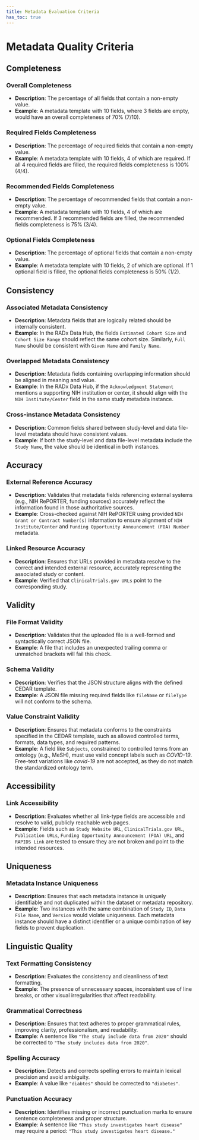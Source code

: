 ```yaml
---
title: Metadata Evaluation Criteria
has_toc: true
---
```


# Metadata Quality Criteria

## Completeness

### Overall Completeness
- **Description**: The percentage of all fields that contain a non-empty value.
- **Example**: A metadata template with 10 fields, where 3 fields are empty, would have an overall completeness of 70% (7/10).

### Required Fields Completeness
- **Description**: The percentage of required fields that contain a non-empty value.
- **Example**: A metadata template with 10 fields, 4 of which are required. If all 4 required fields are filled, the required fields completeness is 100% (4/4).

### Recommended Fields Completeness
- **Description**: The percentage of recommended fields that contain a non-empty value.
- **Example**: A metadata template with 10 fields, 4 of which are recommended. If 3 recommended fields are filled, the recommended fields completeness is 75% (3/4).

### Optional Fields Completeness
- **Description**: The percentage of optional fields that contain a non-empty value.
- **Example**: A metadata template with 10 fields, 2 of which are optional. If 1 optional field is filled, the optional fields completeness is 50% (1/2).

## Consistency

### Associated Metadata Consistency
- **Description**: Metadata fields that are logically related should be internally consistent.
- **Example**: In the RADx Data Hub, the fields `Estimated Cohort Size` and `Cohort Size Range` should reflect the same cohort size. Similarly, `Full Name` should be consistent with `Given Name` and `Family Name`.

### Overlapped Metadata Consistency
- **Description**: Metadata fields containing overlapping information should be aligned in meaning and value.
- **Example**: In the RADx Data Hub, if the `Acknowledgment Statement` mentions a supporting NIH institution or center, it should align with the `NIH Institute/Center` field in the same study metadata instance.

### Cross-instance Metadata Consistency
- **Description**: Common fields shared between study-level and data file-level metadata should have consistent values.
- **Example**: If both the study-level and data file-level metadata include the `Study Name`, the value should be identical in both instances.

## Accuracy

### External Reference Accuracy
- **Description**: Validates that metadata fields referencing external systems (e.g., NIH RePORTER, funding sources) accurately reflect the information found in those authoritative sources.
- **Example**: Cross-checked against NIH RePORTER using provided `NIH Grant or Contract Number(s)` information to ensure alignment of `NIH Institute/Center` and `Funding Opportunity Announcement (FOA) Number` metadata.

### Linked Resource Accuracy
- **Description**: Ensures that URLs provided in metadata resolve to the correct and intended external resource, accurately representing the associated study or content.
- **Example**: Verified that `ClinicalTrials.gov URLs` point to the corresponding study.

## Validity

### File Format Validity
- **Description**: Validates that the uploaded file is a well-formed and syntactically correct JSON file.
- **Example**: A file that includes an unexpected trailing comma or unmatched brackets will fail this check.

### Schema Validity
- **Description**: Verifies that the JSON structure aligns with the defined CEDAR template.
- **Example**: A JSON file missing required fields like `fileName` or `fileType` will not conform to the schema.

### Value Constraint Validity
- **Description**: Ensures that metadata conforms to the constraints specified in the CEDAR template, such as allowed controlled terms, formats, data types, and required patterns.
- **Example**: A field like `Subjects`, constrained to controlled terms from an ontology (e.g., MeSH), must use valid concept labels such as *COVID-19*. Free-text variations like *covid-19* are not accepted, as they do not match the standardized ontology term.

## Accessibility

### Link Accessibility
- **Description**: Evaluates whether all link-type fields are accessible and resolve to valid, publicly reachable web pages.
- **Example**: Fields such as `Study Website URL`, `ClinicalTrials.gov URL`, `Publication URLs`, `Funding Opportunity Announcement (FOA) URL`, and `RAPIDS Link` are tested to ensure they are not broken and point to the intended resources.

## Uniqueness

### Metadata Instance Uniqueness
- **Description**: Ensures that each metadata instance is uniquely identifiable and not duplicated within the dataset or metadata repository.
- **Example**: Two instances with the same combination of `Study ID`, `Data File Name`, and `Version` would violate uniqueness. Each metadata instance should have a distinct identifier or a unique combination of key fields to prevent duplication.

## Linguistic Quality

### Text Formatting Consistency
- **Description**: Evaluates the consistency and cleanliness of text formatting.
- **Example**: The presence of unnecessary spaces, inconsistent use of line breaks, or other visual irregularities that affect readability.

### Grammatical Correctness
- **Description**: Ensures that text adheres to proper grammatical rules, improving clarity, professionalism, and readability.
- **Example**: A sentence like `"The study include data from 2020"` should be corrected to `"The study includes data from 2020"`.

### Spelling Accuracy
- **Description**: Detects and corrects spelling errors to maintain lexical precision and avoid ambiguity.
- **Example**: A value like `"diabtes"` should be corrected to `"diabetes"`.

### Punctuation Accuracy
- **Description**: Identifies missing or incorrect punctuation marks to ensure sentence completeness and proper structure.
- **Example**: A sentence like `"This study investigates heart disease"` may require a period: `"This study investigates heart disease."`
